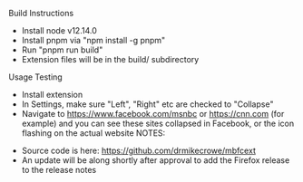 Build Instructions

- Install node v12.14.0
- Install pnpm via "npm install -g pnpm"
- Run "pnpm run build"
- Extension files will be in the build/ subdirectory

Usage Testing

- Install extension
- In Settings, make sure "Left", "Right" etc are checked to "Collapse"
- Navigate to https://www.facebook.com/msnbc or https://cnn.com (for example) and you can see these sites collapsed in Facebook, or the icon flashing on the actual website NOTES:

* Source code is here: https://github.com/drmikecrowe/mbfcext
* An update will be along shortly after approval to add the Firefox release to the release notes
